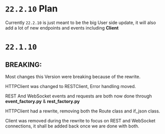 # `22.2.10` Plan
Currently `22.2.10` is just meant to be the big User side update, it will also add a lot of new endpoints and events including **Client**

# `22.1.10`

## BREAKING:
Most changes this Version were breaking because of the rewrite.

HTTPClient was changed to RESTClient, Error handling moved.

REST And WebSocket events and requests are both now done through **event_factory.py** & **rest_factory.py**

HTTPClient had a rewrite, removing both the Route class and if_json class.

Client was removed during the rewrite to focus on REST and WebSocket connections, it shall be added back once we are done with both.
